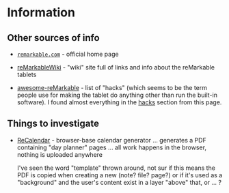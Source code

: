 # Information



## Other sources of info

- [`remarkable.com`](https://remarkable.com/) - official home page

- [reMarkableWiki](https://remarkablewiki.com/) - "wiki" site full of links and info about the reMarkable tablets

- [awesome-reMarkable](https://github.com/reHackable/awesome-reMarkable) - list of "hacks" (which seems to be the term people use for making the tablet do anything other than run the built-in software). I found almost everything in the [hacks](../hacks/index.md) section from this page.

## Things to investigate

- [ReCalendar](https://recalendar.me/) - browser-base calendar generator ... generates a PDF containing "day planner" pages ... all work happens in the browser, nothing is uploaded anywhere

    I've seen the word "template" thrown around, not sur if this means the PDF is copied when creating a new (note? file? page?) or if it's used as a "background" and the user's content exist in a layer "above" that, or ... ?
